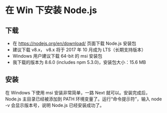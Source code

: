 # 在 Win 下安装 Node.js

## 下载

* 在 https://nodejs.org/en/download/ 页面下载 Node.js 安装包
* 建议下载 v8.x， v8.x 将于 2017 年 10 月成为 LTS（长期支持版本）
* Windows 用户建议下载 64-bit 的 msi 安装包
* 我下载的版本为 8.6.0 (includes npm 5.3.0)，安装包大小：15.6 MB

## 安装

在 Windows 下使用 msi 安装非常简单，一路 Next 就可以。安装完成后，Node.js 主目录已经被添加到 PATH 环境变量了。运行“命令提示符”，输入 node -v 会显示版本号，说明 Node.js 已经安装成功了。